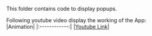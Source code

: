 This folder contains code to display popups. <br/>

Following youtube video display the working of the App: <br/>
|Animation|
|:------------:|
|[Youtube Link](https://youtu.be/UNWo3iaxjY0)|
